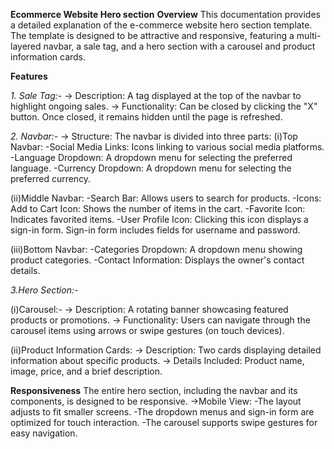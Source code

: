 **Ecommerce Website Hero section**
**Overview**
This documentation provides a detailed explanation of the e-commerce website hero section template. The template is designed to be attractive and responsive, featuring a multi-layered navbar, a sale tag, and a hero section with a carousel and product information cards.

**Features**

_1. Sale Tag:-_
-> Description: A tag displayed at the top of the navbar to highlight ongoing sales.
-> Functionality: Can be closed by clicking the "X" button. Once closed, it remains hidden until the page is refreshed.

_2. Navbar:-_
-> Structure: The navbar is divided into three parts:
(i)Top Navbar:
-Social Media Links: Icons linking to various social media platforms.
-Language Dropdown: A dropdown menu for selecting the preferred language.
-Currency Dropdown: A dropdown menu for selecting the preferred currency.

(ii)Middle Navbar:
-Search Bar: Allows users to search for products.
-Icons: Add to Cart Icon: Shows the number of items in the cart.
-Favorite Icon: Indicates favorited items.
-User Profile Icon: Clicking this icon displays a sign-in form. Sign-in form includes fields for username and password.

(iii)Bottom Navbar:
-Categories Dropdown: A dropdown menu showing product categories.
-Contact Information: Displays the owner's contact details.

_3.Hero Section:-_

(i)Carousel:-
-> Description: A rotating banner showcasing featured products or promotions.
-> Functionality: Users can navigate through the carousel items using arrows or swipe gestures (on touch devices).

(ii)Product Information Cards:
-> Description: Two cards displaying detailed information about specific products.
-> Details Included: Product name, image, price, and a brief description.

**Responsiveness**
The entire hero section, including the navbar and its components, is designed to be responsive.
->Mobile View:
-The layout adjusts to fit smaller screens.
-The dropdown menus and sign-in form are optimized for touch interaction.
-The carousel supports swipe gestures for easy navigation.
